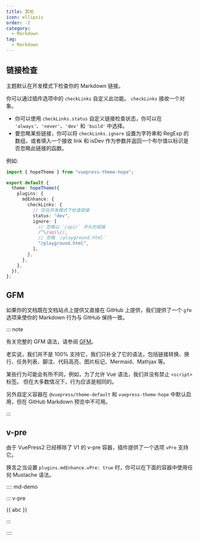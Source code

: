 ```yaml
---
title: 其他
icon: ellipsis
order: -2
category:
  - Markdown
tag:
  - Markdown
---
```


## 链接检查

主题默认在开发模式下检查你的 Markdown 链接。

你可以通过插件选项中的 `checkLinks` 自定义此功能。 `checkLinks` 接收一个对象。

- 你可以使用 `checkLinks.status` 自定义链接检查状态，你可以在 `'always'`、`'never'`、`'dev'` 和 `'build'` 中选择。
- 要忽略某些链接，你可以将 `checkLinks.ignore` 设置为字符串和 RegExp 的数组，或者填入一个接收 link 和 isDev 作为参数并返回一个布尔值以标识是否忽略此链接的函数。

例如:

```ts title=".vuepress/config.ts"
import { hopeTheme } from "vuepress-theme-hope";

export default {
  theme: hopeTheme({
    plugins: {
      mdEnhance: {
        checkLinks: {
          // 仅在开发模式下检查链接
          status: "dev",
          ignore: [
            // 忽略以 `/api/` 开头的链接
            /^\/api\//,
            // 忽略 `/playground.html`
            "/playground.html",
          ],
        },
      },
    },
  }),
};
```

## GFM

如果你的文档既在文档站点上提供又直接在 GitHub 上提供，我们提供了一个 `gfm` 选项来使你的 Markdown 行为与 GitHub 保持一致。

::: note

有关完整的 GFM 语法，请参阅 [GFM](https://github.github.com/gfm/)。

老实说，我们并不是 100% 支持它，我们只补全了它的语法，包括链接转换、换行、任务列表、脚注、代码高亮、图片标记、Mermaid、Mathjax 等。

某些行为可能会有所不同，例如，为了允许 Vue 语法，我们并没有禁止 `<script>` 标签。 但在大多数情况下，行为应该是相同的。

另外自定义容器在 `@vuepress/theme-default` 和 `vuepress-theme-hope` 中默认启用，但在 GitHub Markdown 预览中不可用。

:::

## v-pre

由于 VuePress2 已经移除了 V1 的 v-pre 容器，插件提供了一个选项 `vPre` 支持它。

换言之当设置 `plugins.mdEnhance.vPre: true` 时，你可以在下面的容器中使用任何 Mustache 语法。

:::: md-demo

::: v-pre

{{ abc }}

:::

::::
